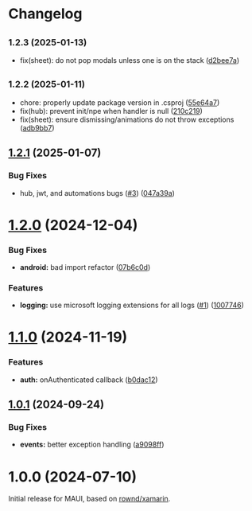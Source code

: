 # Changelog

## <small>1.2.3 (2025-01-13)</small>

* fix(sheet): do not pop modals unless one is on the stack ([d2bee7a](https://github.com/rownd/dotnet-maui/commit/d2bee7a))

## <small>1.2.2 (2025-01-11)</small>

* chore: properly update package version in .csproj ([55e64a7](https://github.com/rownd/dotnet-maui/commit/55e64a7))
* fix(hub): prevent init/npe when handler is null ([210c219](https://github.com/rownd/dotnet-maui/commit/210c219))
* fix(sheet): ensure dismissing/animations do not throw exceptions ([adb9bb7](https://github.com/rownd/dotnet-maui/commit/adb9bb7))

## [1.2.1](https://github.com/rownd/dotnet-maui/compare/1.2.0...1.2.1) (2025-01-07)


### Bug Fixes

* hub, jwt, and automations bugs ([#3](https://github.com/rownd/dotnet-maui/issues/3)) ([047a39a](https://github.com/rownd/dotnet-maui/commit/047a39a82eb72d0560a3aa5e79073289a27cf65b))

# [1.2.0](https://github.com/rownd/dotnet-maui/compare/1.1.0...1.2.0) (2024-12-04)


### Bug Fixes

* **android:** bad import refactor ([07b6c0d](https://github.com/rownd/dotnet-maui/commit/07b6c0d0d94bf0c47c35257be0f1a7775cb4848d))


### Features

* **logging:** use microsoft logging extensions for all logs ([#1](https://github.com/rownd/dotnet-maui/issues/1)) ([1007746](https://github.com/rownd/dotnet-maui/commit/10077465819f99a3a19cc1cb25223c838583b7b0))

# [1.1.0](https://github.com/rownd/dotnet-maui/compare/1.0.1...1.1.0) (2024-11-19)


### Features

* **auth:** onAuthenticated callback ([b0dac12](https://github.com/rownd/dotnet-maui/commit/b0dac1229326ac94babffa87fe80cfe374919763))

## [1.0.1](https://github.com/rownd/dotnet-maui/compare/1.0.0...1.0.1) (2024-09-24)


### Bug Fixes

* **events:** better exception handling ([a9098ff](https://github.com/rownd/dotnet-maui/commit/a9098ffe9a0a32e58df2753096e05564edf7221d))

# 1.0.0 (2024-07-10)

Initial release for MAUI, based on [rownd/xamarin](https://github.com/rownd/xamarin).
